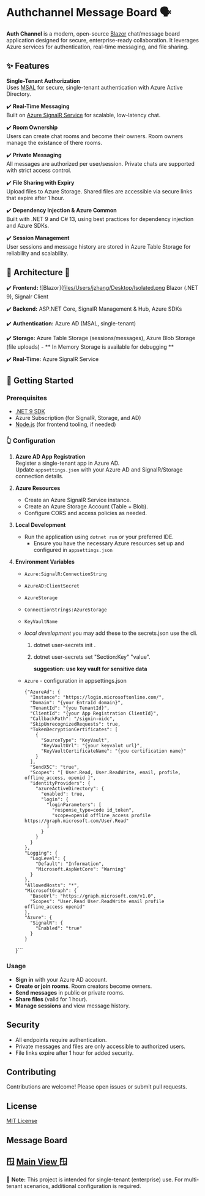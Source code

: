 # Authchannel Message Board 🗣️

**Auth Channel** is a modern, open-source  [Blazor](https://dotnet.microsoft.com/en-us/apps/aspnet/web-apps/blazor) chat/message board application designed for secure, enterprise-ready collaboration. It leverages Azure services for authentication, real-time messaging, and file sharing.

## ✨  Features

 **Single-Tenant Authorization**  
  Uses [MSAL](https://github.com/AzureAD/microsoft-authentication-library-for-dotnet) for secure, single-tenant authentication with Azure Active Directory.

✔️ **Real-Time Messaging**  
  Built on [Azure SignalR Service](https://docs.microsoft.com/en-us/azure/azure-signalr/signalr-overview) for scalable, low-latency chat.

✔️ **Room Ownership**  
  Users can create chat rooms and become their owners. Room owners manage the existance of there rooms.

✔️ **Private Messaging**  
  All messages are authorized per user/session. Private chats are supported with strict access control.

✔️ **File Sharing with Expiry**  
  Upload files to Azure Storage. Shared files are accessible via secure links that expire after 1 hour.

✔️ **Dependency Injection & Azure Common**  
  Built with .NET 9 and C# 13, using best practices for dependency injection and Azure SDKs.

✔️ **Session Management**  
  User sessions and message history are stored in Azure Table Storage for reliability and scalability.


## 🛞  Architecture 🛞

✔️  **Frontend:**  ![Blazor]([files/Users/jzhang/Desktop/Isolated.png](https://docs.blazorbootstrap.com/img/logo.svg ) Blazor (.NET 9), Signalr Client

✔️  **Backend:** ASP.NET Core, SignalR Management & Hub, Azure SDKs

✔️  **Authentication:** Azure AD (MSAL, single-tenant)

✔️  **Storage:** Azure Table Storage (sessions/messages), Azure Blob Storage (file uploads) - ** In Memory Storage is available for debugging **

✔️  **Real-Time:** Azure SignalR Service


## 🔡 Getting Started

### Prerequisites

- [.NET 9 SDK](https://dotnet.microsoft.com/download)
- Azure Subscription (for SignalR, Storage, and AD)
- [Node.js](https://nodejs.org/) (for frontend tooling, if needed)

### 👆 Configuration

1. **Azure AD App Registration**  
   Register a single-tenant app in Azure AD.  
   Update `appsettings.json` with your Azure AD and SignalR/Storage connection details.

2. **Azure Resources**  
   - Create an Azure SignalR Service instance.
   - Create an Azure Storage Account (Table + Blob).
   - Configure CORS and access policies as needed.

3. **Local Development**  
   - Run the application using `dotnet run` or your preferred IDE.
	 - Ensure you have the necessary Azure resources set up and configured in `appsettings.json`

4. **Environment Variables**  
   - `Azure:SignalR:ConnectionString`
   - `AzureAD:ClientSecret`
   - `AzureStorage`
   - `ConnectionStrings:AzureStorage`
   - `KeyVaultName`
   - *local development* you may add these to the secrets.json use the cli.
      1. dotnet user-secrets init .
      2. dotnet user-secrets set "Section:Key" "value".
      
		 **suggestion: use key vault for sensitive data**
  	
   - `Azure` - configuration in appsettings.json 
      ```
      {"AzureAd": {
	    "Instance": "https://login.microsoftonline.com/",
	    "Domain": "{your EntraId domain}",
	    "TenantId": "{you TenantId}",
	    "ClientId": "{your App Registration ClientId}",
	    "CallbackPath": "/signin-oidc",
	    "SkipUnrecognizedRequests": true,
	    "TokenDecryptionCertificates": [
	      {
	        "SourceType": "KeyVault",
	        "KeyVaultUrl": "{your keyvalut url}",
	        "KeyVaultCertificateName": "{you certification name}"
	      }
	    ],
	    "SendX5C": "true",
	    "Scopes": "[ User.Read, User.ReadWrite, email, profile, offline_access, openid ]",
	    "identityProviders": {
	      "azureActiveDirectory": {
	        "enabled": true,
	        "login": {
	          "loginParameters": [
	            "response_type=code id_token",
	            "scope=openid offline_access profile https://graph.microsoft.com/User.Read"
	          ]
	        }
	      }
	    }
	  },
	  "Logging": {
	    "LogLevel": {
	      "Default": "Information",
	      "Microsoft.AspNetCore": "Warning"
	    }
	  },
	  "AllowedHosts": "*",
	  "MicrosoftGraph": {
	    "BaseUrl": "https://graph.microsoft.com/v1.0",
	    "Scopes": "User.Read User.ReadWrite email profile offline_access openid"
	  },
	  "Azure": {
	    "SignalR": {
	      "Enabled": "true"
	    }
	  }
	}```
  
	
### Usage

- **Sign in** with your Azure AD account.
- **Create or join rooms**. Room creators become owners.
- **Send messages** in public or private rooms.
- **Share files** (valid for 1 hour).
- **Manage sessions** and view message history.

## Security

- All endpoints require authentication.
- Private messages and files are only accessible to authorized users.
- File links expire after 1 hour for added security.

## Contributing

Contributions are welcome! Please open issues or submit pull requests.

## License

[MIT License](/LICENSE.txt)

## Message Board
🪟 [Main View ](/MessageBoard.png) 🪟
---

📒 **Note:** This project is intended for single-tenant (enterprise) use. For multi-tenant scenarios, additional configuration is required.
